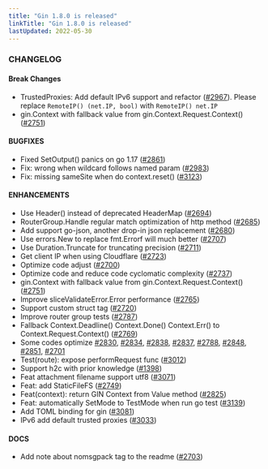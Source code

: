 ```yaml
---
title: "Gin 1.8.0 is released"
linkTitle: "Gin 1.8.0 is released"
lastUpdated: 2022-05-30
---
```


### CHANGELOG

#### Break Changes
  * TrustedProxies: Add default IPv6 support and refactor ([#2967](https://github.com/gin-gonic/gin/pull/2967)). Please replace `RemoteIP() (net.IP, bool)` with `RemoteIP() net.IP`
  * gin.Context with fallback value from gin.Context.Request.Context() ([#2751](https://github.com/gin-gonic/gin/pull/2751))

#### BUGFIXES
  * Fixed SetOutput() panics on go 1.17 ([#2861](https://github.com/gin-gonic/gin/pull/2861))
  * Fix: wrong when wildcard follows named param ([#2983](https://github.com/gin-gonic/gin/pull/2983))
  * Fix: missing sameSite when do context.reset() ([#3123](https://github.com/gin-gonic/gin/pull/3123))


#### ENHANCEMENTS
  * Use Header() instead of deprecated HeaderMap ([#2694](https://github.com/gin-gonic/gin/pull/2694))
  * RouterGroup.Handle regular match optimization of http method ([#2685](https://github.com/gin-gonic/gin/pull/2685))
  * Add support go-json, another drop-in json replacement ([#2680](https://github.com/gin-gonic/gin/pull/2680))
  * Use errors.New to replace fmt.Errorf will much better ([#2707](https://github.com/gin-gonic/gin/pull/2707))
  * Use Duration.Truncate for truncating precision ([#2711](https://github.com/gin-gonic/gin/pull/2711))
  * Get client IP when using Cloudflare ([#2723](https://github.com/gin-gonic/gin/pull/2723))
  * Optimize code adjust ([#2700](https://github.com/gin-gonic/gin/pull/2700))
  * Optimize code and reduce code cyclomatic complexity ([#2737](https://github.com/gin-gonic/gin/pull/2737))
  * gin.Context with fallback value from gin.Context.Request.Context() ([#2751](https://github.com/gin-gonic/gin/pull/2751))
  * Improve sliceValidateError.Error performance ([#2765](https://github.com/gin-gonic/gin/pull/2765))
  * Support custom struct tag ([#2720](https://github.com/gin-gonic/gin/pull/2720))
  * Improve router group tests ([#2787](https://github.com/gin-gonic/gin/pull/2787))
  * Fallback Context.Deadline() Context.Done() Context.Err() to Context.Request.Context() ([#2769](https://github.com/gin-gonic/gin/pull/2769))
  * Some codes optimize [#2830](https://github.com/gin-gonic/gin/pull/2830), [#2834](https://github.com/gin-gonic/gin/pull/2834), [#2838](https://github.com/gin-gonic/gin/pull/2838), [#2837](https://github.com/gin-gonic/gin/pull/2837), [#2788](https://github.com/gin-gonic/gin/pull/2788), [#2848](https://github.com/gin-gonic/gin/pull/2848), [#2851](https://github.com/gin-gonic/gin/pull/2851), [#2701](https://github.com/gin-gonic/gin/pull/2701)
  * Test(route): expose performRequest func ([#3012](https://github.com/gin-gonic/gin/pull/3012))
  * Support h2c with prior knowledge ([#1398](https://github.com/gin-gonic/gin/pull/1398))
  * Feat attachment filename support utf8 ([#3071](https://github.com/gin-gonic/gin/pull/3071))
  * Feat: add StaticFileFS ([#2749](https://github.com/gin-gonic/gin/pull/2749))
  * Feat(context): return GIN Context from Value method ([#2825](https://github.com/gin-gonic/gin/pull/2825))
  * Feat: automatically SetMode to TestMode when run go test ([#3139](https://github.com/gin-gonic/gin/pull/3139))
  * Add TOML binding for gin ([#3081](https://github.com/gin-gonic/gin/pull/3081))
  * IPv6 add default trusted proxies ([#3033](https://github.com/gin-gonic/gin/pull/3033))

#### DOCS
  * Add note about nomsgpack tag to the readme ([#2703](https://github.com/gin-gonic/gin/pull/2703))
